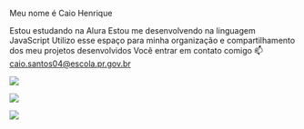 Meu nome é Caio Henrique

Estou estudando na Alura
Estou me desenvolvendo na linguagem JavaScript
Utilizo esse espaço para minha organização e compartilhamento dos meu projetos desenvolvidos
Você entrar em contato comigo 📫
caio.santos04@escola.pr.gov.br








![](https://media.tenor.com/HwcWT4vjdQEAAAAC/neymar-jr-neymar.gif) 






![](https://media.tenor.com/WWuKr0zRdGYAAAAM/messi.gif) 






![](https://media1.tenor.com/m/pJyuKMSIMyAAAAAd/ronaldo-ronaldo-al-nassr.gif)












